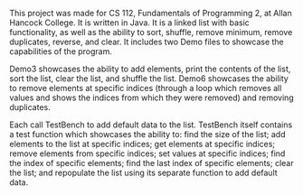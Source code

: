 This project was made for CS 112, Fundamentals of Programming 2, at Allan Hancock College. It is written in Java. It is a linked list with basic functionality, as well as the ability to sort, shuffle, remove minimum, remove duplicates, reverse, and clear. It includes two Demo files to showcase the capabilities of the program.

Demo3 showcases the ability to add elements, print the contents of the list, sort the list, clear the list, and shuffle the list. Demo6 showcases the ability to remove elements at specific indices (through a loop which removes all values and shows the indices from which they were removed) and removing duplicates.

Each call TestBench to add default data to the list. TestBench itself contains a test function which showcases the ability to: find the size of the list; add elements to the list at specific indices; get elements at specific indices; remove elements from specific indices; set values at specific indices; find the index of specific
elements; find the last index of specific elements; clear the list; and repopulate the list using its separate function to add default data.
